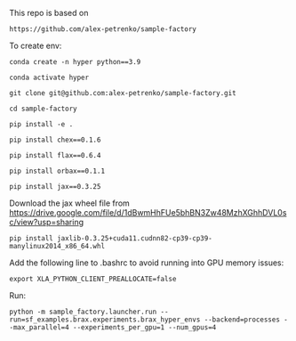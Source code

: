 This repo is based on 
```
https://github.com/alex-petrenko/sample-factory
```

To create env:
```
conda create -n hyper python==3.9

conda activate hyper

git clone git@github.com:alex-petrenko/sample-factory.git

cd sample-factory

pip install -e .

pip install chex==0.1.6

pip install flax==0.6.4

pip install orbax==0.1.1

pip install jax==0.3.25
```

Download the jax wheel file from https://drive.google.com/file/d/1dBwmHhFUe5bhBN3Zw48MzhXGhhDVL0sc/view?usp=sharing

```
pip install jaxlib-0.3.25+cuda11.cudnn82-cp39-cp39-manylinux2014_x86_64.whl 
```

Add the following line to .bashrc to avoid running into GPU memory issues:
```
export XLA_PYTHON_CLIENT_PREALLOCATE=false
```

Run:
```
python -m sample_factory.launcher.run --run=sf_examples.brax.experiments.brax_hyper_envs --backend=processes --max_parallel=4 --experiments_per_gpu=1 --num_gpus=4
```
